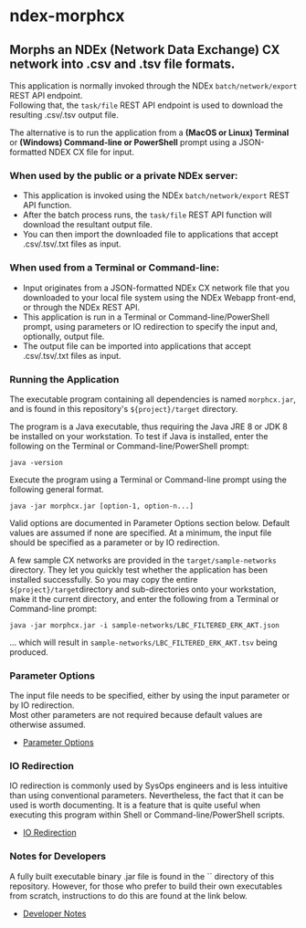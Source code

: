 # ndex-morphcx
## Morphs an NDEx (Network Data Exchange) CX network into .csv and .tsv file formats.

This application is normally invoked through the NDEx `batch/network/export` REST API endpoint.  
Following that, the `task/file` REST API endpoint is used to download the resulting .csv/.tsv output file.

The alternative is to run the application from a __(MacOS or Linux) Terminal__ or 
__(Windows) Command-line or PowerShell__ prompt using a JSON-formatted NDEX CX file for input.

### When used by the public or a private NDEx server:

* This application is invoked using the NDEx 
`batch/network/export` REST API function.  
* After the batch process runs, the `task/file` REST API 
function will download the resultant output file.  
* You can then import the downloaded file to applications that accept .csv/.tsv/.txt files as input.


### When used from a Terminal or Command-line:
 
* Input originates from a JSON-formatted NDEx CX network file that you downloaded to your local
file system using the NDEx Webapp front-end, or through the NDEx REST API.
* This application is run in a Terminal or Command-line/PowerShell prompt, using parameters or IO 
redirection to specify the input and, optionally, output file.
* The output file can be imported into applications that accept .csv/.tsv/.txt files as input.


### Running the Application
The executable program containing all dependencies is named `morphcx.jar`, and is found 
in this repository's `${project}/target` directory.  

The program is a Java executable, thus requiring the Java JRE 8 or JDK 8 be installed on your workstation.
To test if Java is installed, enter the following on the Terminal or Command-line/PowerShell prompt:
```text
java -version
```

Execute the program using a Terminal or Command-line prompt using the following general format.  
```text
java -jar morphcx.jar [option-1, option-n...]
```

Valid options are documented in Parameter Options section below. Default values are assumed if none 
are specified. At a minimum, the input file should be specified as a parameter or by IO redirection.

A few sample CX networks are provided in the `target/sample-networks` directory.  They let you quickly
test whether the application has been installed successfully. So you may copy the entire 
`${project}/target`directory and sub-directories onto your workstation, make it the current directory, 
and enter the following from a Terminal or Command-line prompt:
```text
java -jar morphcx.jar -i sample-networks/LBC_FILTERED_ERK_AKT.json
```
... which will result in `sample-networks/LBC_FILTERED_ERK_AKT.tsv` being produced.


### Parameter Options
The input file needs to be specified, either by using the input parameter or by IO redirection.  
Most other parameters are not required because default values are otherwise assumed.

* [Parameter Options](docs/parameter-options.md)

### IO Redirection
IO redirection is commonly used by SysOps engineers and is less intuitive than using 
conventional parameters.  Nevertheless, the fact that it can be used is worth documenting.
It is a feature that is quite useful when executing this program within Shell or Command-line/PowerShell 
scripts.
* [IO Redirection](docs/io-redirection.md) 

### Notes for Developers
A fully built executable binary .jar file is found in the `` directory of this repository.  However, for
those who prefer to build their own executables from scratch, instructions to do this are found at the
link below.
* [Developer Notes](docs/developer-notes.md)